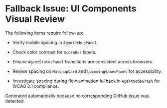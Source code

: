 # Fallback Issue: UI Components Visual Review

The following items require follow-up:

- Verify mobile spacing in `AgentDebugPanel`.
- Check color contrast for `ScoreBar` labels.
- Ensure `AgentStatusPanel` transitions are consistent across browsers.

- Review spacing on `MatchupCard` and `UpcomingGamesPanel` for accessibility.
- Investigate spacing during flow animation fallback in `AgentNodeGraph` for WCAG 2.1 compliance.

Generated automatically because no corresponding GitHub issue was detected.
